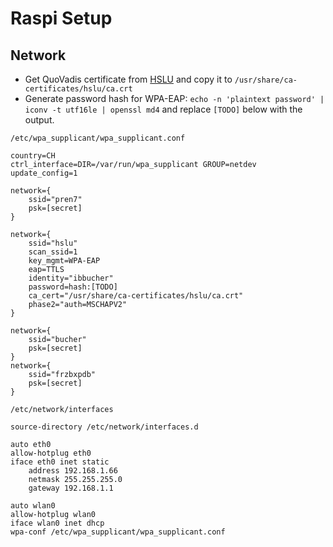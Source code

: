 # Raspi Setup

## Network

- Get QuoVadis certificate from
  [HSLU](https://www.hslu.ch/-/media/campus/common/files/dokumente/h/helpdesk/anleitungen/netzwerk/wlan/sicherheitszertifikat/quovadis%20rca2%20der.zip?la=de-ch)
  and copy it to `/usr/share/ca-certificates/hslu/ca.crt`
- Generate password hash for WPA-EAP: `echo -n 'plaintext password' | iconv -t utf16le | openssl md4` and replace `[TODO]` below with the output.

`/etc/wpa_supplicant/wpa_supplicant.conf`

    country=CH
    ctrl_interface=DIR=/var/run/wpa_supplicant GROUP=netdev
    update_config=1

    network={
        ssid="pren7"
        psk=[secret]
    }

    network={
        ssid="hslu"
        scan_ssid=1
        key_mgmt=WPA-EAP
        eap=TTLS
        identity="ibbucher"
        password=hash:[TODO]
        ca_cert="/usr/share/ca-certificates/hslu/ca.crt"
        phase2="auth=MSCHAPV2"
    }

    network={
        ssid="bucher"
        psk=[secret]
    }
    network={
        ssid="frzbxpdb"
        psk=[secret]
    }

`/etc/network/interfaces`

    source-directory /etc/network/interfaces.d

    auto eth0
    allow-hotplug eth0
    iface eth0 inet static
        address 192.168.1.66
        netmask 255.255.255.0
        gateway 192.168.1.1

    auto wlan0
    allow-hotplug wlan0
    iface wlan0 inet dhcp
    wpa-conf /etc/wpa_supplicant/wpa_supplicant.conf

